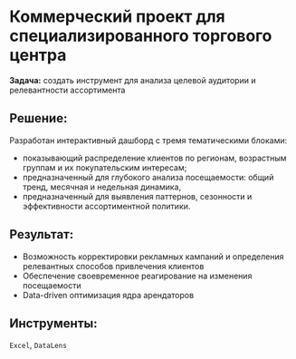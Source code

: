 # Коммерческий проект для специализированного торгового центра

**Задача:** создать инструмент для анализа целевой аудитории и релевантности ассортимента

## Решение:  
Разработан интерактивный дашборд с тремя тематическими блоками:
-  показывающий распределение клиентов по регионам, возрастным группам и их покупательским интересам;
-  предназначенный для глубокого анализа посещаемости: общий тренд, месячная и недельная динамика,
-  предназначенный для выявления паттернов, сезонности и эффективности ассортиментной политики.

## Результат:
- Возможность корректировки рекламных кампаний и определения релевантных способов привлечения клиентов
- Обеспечение своевременное реагирование на изменения посещаемости
- Data-driven оптимизация ядра арендаторов

## Инструменты:   
`Excel`, `DataLens`
